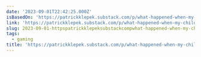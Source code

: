 ```yaml
---
date: '2023-09-01T22:42:25.000Z'
isBasedOn: 'https://patrickklepek.substack.com/p/what-happened-when-my-child-asked'
link: 'https://patrickklepek.substack.com/p/what-happened-when-my-child-asked'
slug: 2023-09-01-httpspatrickklepeksubstackcompwhat-happened-when-my-child-asked
tags:
  - gaming
title: 'https://patrickklepek.substack.com/p/what-happened-when-my-child-asked'
---
```


